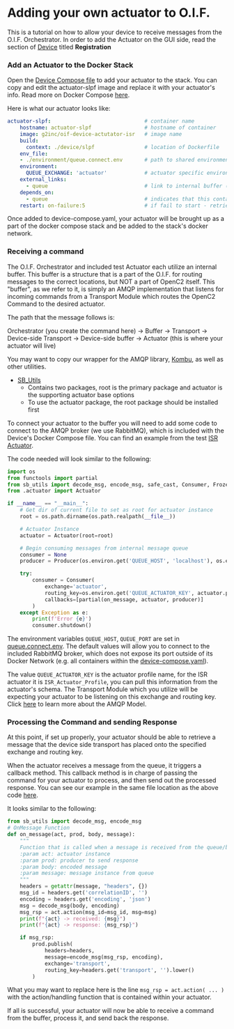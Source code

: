 # Adding your own actuator to O.I.F.

This is a tutorial on how to allow your device to receive messages from the O.I.F. Orchestrator. In order to add the Actuator on the GUI side, read the section of [Device](./Device.md#Registration) titled __Registration__

### Add an Actuator to the Docker Stack

Open the [Device Compose file](../device-compose.yaml) to add your actuator to the stack. You can copy and edit the actuator-slpf image and replace it with your actuator's info. Read more on Docker Compose [here](https://docs.docker.com/compose/overview/).

Here is what our actuator looks like:

```yaml
actuator-slpf:                              # container name
    hostname: actuator-slpf                 # hostname of container 
    image: g2inc/oif-device-actutator-isr   # image name
    build:
      context: ./device/slpf                # location of Dockerfile
    env_file:
    - ./environment/queue.connect.env       # path to shared environment variables
    environment:
      QUEUE_EXCHANGE: 'actuator'            # actuator specific environment variable (this can stay the same for your container)
    external_links:
      - queue                               # link to internal buffer (more on this below)
    depends_on:
      - queue                               # indicates that this container should wait for queue to exist before running
    restart: on-failure:5                   # if fail to start - retries maximum of 5 times
```

Once added to device-compose.yaml, your actuator will be brought up as a part of the docker compose stack and be added to the stack's docker network.

### Receiving a command

The O.I.F. Orchestrator and included test Actuator each utilize an internal buffer. This buffer is a structure that is a part of the O.I.F. for routing messages to the correct locations, but NOT a part of OpenC2 itself. This "buffer", as we refer to it, is simply an AMQP implementation that listens for incoming commands from a Transport Module which routes the OpenC2 Command to the desired actuator.

The path that the message follows is:

Orchestrator (you create the command here) -> Buffer -> Transport -> Device-side Transport -> Device-side buffer -> Actuator (this is where your actuator will live)

You may want to copy our wrapper for the AMQP library, [Kombu](https://kombu.readthedocs.io/en/latest/), as well as other utilities.
- [SB_Utils](../base/modules/utils)
    - Contains two packages, root is the primary package and actuator is the supporting actuator base options
    - To use the actuator package, the root package should be installed first

To connect your actuator to the buffer you will need to add some code to connect to the AMQP broker (we use RabbitMQ), which is included with the Device's Docker Compose file. You can find an example from the test [ISR Actuator](../device/isr/act_server/__main__.py).  

The code needed will look similar to the following:

```python
import os
from functools import partial
from sb_utils import decode_msg, encode_msg, safe_cast, Consumer, FrozenDict, Producer
from .actuator import Actuator

if __name__ == "__main__":
    # Get dir of current file to set as root for actuator instance
    root = os.path.dirname(os.path.realpath(__file__))

    # Actuator Instance
    actuator = Actuator(root=root)

    # Begin consuming messages from internal message queue
    consumer = None
    producer = Producer(os.environ.get('QUEUE_HOST', 'localhost'), os.environ.get('QUEUE_PORT', '5672'))

    try:
        consumer = Consumer(
            exchange='actuator',
            routing_key=os.environ.get('QUEUE_ACTUATOR_KEY', actuator.profile),
            callbacks=[partial(on_message, actuator, producer)]
        )
    except Exception as e:
        print(f'Error {e}')
        consumer.shutdown()
```

The environment variables `QUEUE_HOST`, `QUEUE_PORT` are set in [queue.connect.env](environment/queue.connect.env). The default values will allow you to connect to the included RabbitMQ broker, which does not expose its port outside of its Docker Network (e.g. all containers within the [device-compose.yaml](../device-compose.yaml)).

The value `QUEUE_ACTUATOR_KEY` is the actuator profile name, for the ISR actuator it is `ISR_Actuator_Profile`, you can pull this information from the actuator's schema. The Transport Module which you utilize will be expecting your actuator to be listening on this exchange and routing key. Click [here](https://www.rabbitmq.com/tutorials/amqp-concepts.html) to learn more about the AMQP Model.

### Processing the Command and sending Response

At this point, if set up properly, your actuator should be able to retrieve a message that the device side transport has placed onto the specified exchange and routing key.

When the actuator receives a message from the queue, it triggers a callback method. This callback method is in charge of passing the command for your actuator to process, and then send out the processed response. You can see our example in the same file location as the above code [here](../device/isr/act_server/__main__.py).

It looks similar to the following:

```python
from sb_utils import decode_msg, encode_msg
# OnMessage Function
def on_message(act, prod, body, message):
    """
    Function that is called when a message is received from the queue/buffer
    :param act: actuator instance
    :param prod: producer to send response
    :param body: encoded message
    :param message: message instance from queue
    """
    headers = getattr(message, "headers", {})
    msg_id = headers.get('correlationID', '')
    encoding = headers.get('encoding', 'json')
    msg = decode_msg(body, encoding)
    msg_rsp = act.action(msg_id=msg_id, msg=msg)
    print(f"{act} -> received: {msg}")
    print(f"{act} -> response: {msg_rsp}")

    if msg_rsp:
        prod.publish(
            headers=headers,
            message=encode_msg(msg_rsp, encoding),
            exchange='transport',
            routing_key=headers.get('transport', '').lower()
        )
```

What you may want to replace here is the line ```msg_rsp = act.action( ... )``` with the action/handling  function that is contained within your actuator. 

If all is successful, your actuator will now be able to receive a command from the buffer, process it, and send back the response.

